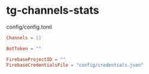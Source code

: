 # tg-channels-stats

config/config.toml

```toml
Channels = []

BotToken = ""

FirebaseProjectID = ""
FirebaseCredentialsFile = "config/credentials.json"
```

